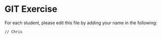 # GIT Exercise

For each student, please edit this file by adding your name in the following:

```
// Chris
```